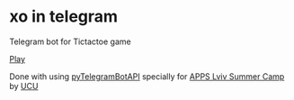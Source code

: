 # xo in telegram
Telegram bot for Tictactoe game

[Play](https://t.me/xoucubot)

Done with using [pyTelegramBotAPI](https://www.github.com/eternnoir/pyTelegramBotAPI) specially for [APPS Lviv Summer Camp](https://www.facebook.com/events/279169005982016/) by [UCU](https://ucu.edu.ua)
